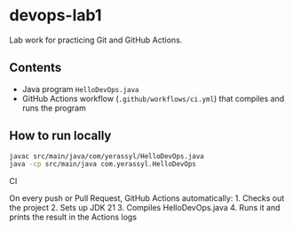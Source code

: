 # devops-lab1

Lab work for practicing Git and GitHub Actions.

## Contents
- Java program `HelloDevOps.java`
- GitHub Actions workflow (`.github/workflows/ci.yml`) that compiles and runs the program

## How to run locally
```bash
javac src/main/java/com/yerassyl/HelloDevOps.java
java -cp src/main/java com.yerassyl.HelloDevOps
```
CI

On every push or Pull Request, GitHub Actions automatically:
	1.	Checks out the project
	2.	Sets up JDK 21
	3.	Compiles HelloDevOps.java
	4.	Runs it and prints the result in the Actions logs
